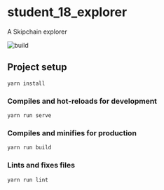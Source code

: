 # student_18_explorer
A Skipchain explorer

![build](https://img.shields.io/travis/dedis/student_18_explorer.svg)

## Project setup
```
yarn install
```

### Compiles and hot-reloads for development
```
yarn run serve
```

### Compiles and minifies for production
```
yarn run build
```

### Lints and fixes files
```
yarn run lint
```
